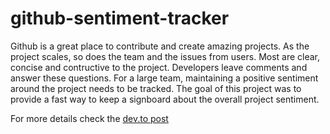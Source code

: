# github-sentiment-tracker

Github is a great place to contribute and create amazing projects. As the project scales, so does the team and the issues from users. Most are clear, concise and contructive to the project. Developers leave comments and answer these questions. For a large team, maintaining a positive sentiment around the project needs to be tracked. The goal of this project was to provide a fast way to keep a signboard about the overall project sentiment.

For more details check the [dev.to post](https://dev.to/arifamirani/project-sentiment-tracker-using-aws-comprehend-serverless-in-1-hour-3gj3)

